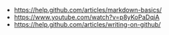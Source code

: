 * https://help.github.com/articles/markdown-basics/
* https://www.youtube.com/watch?v=p8yKoPaDqiA
* https://help.github.com/articles/writing-on-github/

